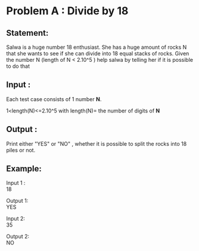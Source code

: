 # Problem A : Divide by 18

## Statement:
Salwa is a huge number 18 enthusiast.
She has a huge amount of rocks N that she wants to see if she can divide into 18 equal stacks of rocks. 
Given the number N (length of N < 2.10^5 ) help salwa by telling her if it is possible to do that


## Input :

Each test case consists of 1 number **N**.

1<length(N)<=2.10^5
with length(N)= the number of digits of **N**

## Output :
Print either "YES" or "NO" , whether it is possible to split the rocks into 18 piles or not.

## Example:
Input 1 :  
18

Output 1:  
YES

Input 2:  
35

Output 2:  
NO

